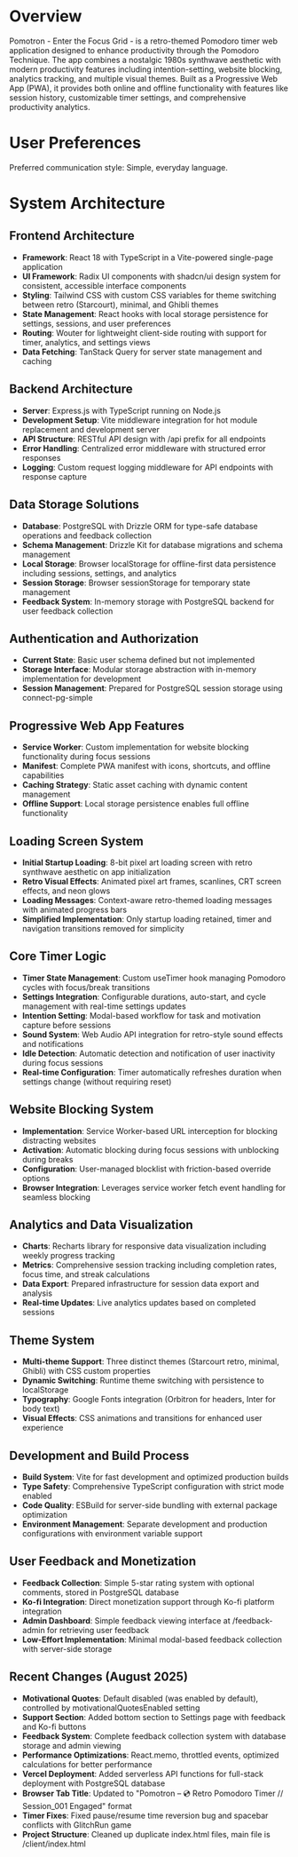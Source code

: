 # Overview

Pomotron - Enter the Focus Grid - is a retro-themed Pomodoro timer web application designed to enhance productivity through the Pomodoro Technique. The app combines a nostalgic 1980s synthwave aesthetic with modern productivity features including intention-setting, website blocking, analytics tracking, and multiple visual themes. Built as a Progressive Web App (PWA), it provides both online and offline functionality with features like session history, customizable timer settings, and comprehensive productivity analytics.

# User Preferences

Preferred communication style: Simple, everyday language.

# System Architecture

## Frontend Architecture
- **Framework**: React 18 with TypeScript in a Vite-powered single-page application
- **UI Framework**: Radix UI components with shadcn/ui design system for consistent, accessible interface components
- **Styling**: Tailwind CSS with custom CSS variables for theme switching between retro (Starcourt), minimal, and Ghibli themes
- **State Management**: React hooks with local storage persistence for settings, sessions, and user preferences
- **Routing**: Wouter for lightweight client-side routing with support for timer, analytics, and settings views
- **Data Fetching**: TanStack Query for server state management and caching

## Backend Architecture
- **Server**: Express.js with TypeScript running on Node.js
- **Development Setup**: Vite middleware integration for hot module replacement and development server
- **API Structure**: RESTful API design with /api prefix for all endpoints
- **Error Handling**: Centralized error middleware with structured error responses
- **Logging**: Custom request logging middleware for API endpoints with response capture

## Data Storage Solutions
- **Database**: PostgreSQL with Drizzle ORM for type-safe database operations and feedback collection
- **Schema Management**: Drizzle Kit for database migrations and schema management
- **Local Storage**: Browser localStorage for offline-first data persistence including sessions, settings, and analytics
- **Session Storage**: Browser sessionStorage for temporary state management
- **Feedback System**: In-memory storage with PostgreSQL backend for user feedback collection

## Authentication and Authorization
- **Current State**: Basic user schema defined but not implemented
- **Storage Interface**: Modular storage abstraction with in-memory implementation for development
- **Session Management**: Prepared for PostgreSQL session storage using connect-pg-simple

## Progressive Web App Features
- **Service Worker**: Custom implementation for website blocking functionality during focus sessions
- **Manifest**: Complete PWA manifest with icons, shortcuts, and offline capabilities
- **Caching Strategy**: Static asset caching with dynamic content management
- **Offline Support**: Local storage persistence enables full offline functionality

## Loading Screen System
- **Initial Startup Loading**: 8-bit pixel art loading screen with retro synthwave aesthetic on app initialization
- **Retro Visual Effects**: Animated pixel art frames, scanlines, CRT screen effects, and neon glows
- **Loading Messages**: Context-aware retro-themed loading messages with animated progress bars
- **Simplified Implementation**: Only startup loading retained, timer and navigation transitions removed for simplicity

## Core Timer Logic
- **Timer State Management**: Custom useTimer hook managing Pomodoro cycles with focus/break transitions
- **Settings Integration**: Configurable durations, auto-start, and cycle management with real-time settings updates
- **Intention Setting**: Modal-based workflow for task and motivation capture before sessions
- **Sound System**: Web Audio API integration for retro-style sound effects and notifications
- **Idle Detection**: Automatic detection and notification of user inactivity during focus sessions
- **Real-time Configuration**: Timer automatically refreshes duration when settings change (without requiring reset)

## Website Blocking System
- **Implementation**: Service Worker-based URL interception for blocking distracting websites
- **Activation**: Automatic blocking during focus sessions with unblocking during breaks
- **Configuration**: User-managed blocklist with friction-based override options
- **Browser Integration**: Leverages service worker fetch event handling for seamless blocking

## Analytics and Data Visualization
- **Charts**: Recharts library for responsive data visualization including weekly progress tracking
- **Metrics**: Comprehensive session tracking including completion rates, focus time, and streak calculations
- **Data Export**: Prepared infrastructure for session data export and analysis
- **Real-time Updates**: Live analytics updates based on completed sessions

## Theme System
- **Multi-theme Support**: Three distinct themes (Starcourt retro, minimal, Ghibli) with CSS custom properties
- **Dynamic Switching**: Runtime theme switching with persistence to localStorage
- **Typography**: Google Fonts integration (Orbitron for headers, Inter for body text)
- **Visual Effects**: CSS animations and transitions for enhanced user experience

## Development and Build Process
- **Build System**: Vite for fast development and optimized production builds
- **Type Safety**: Comprehensive TypeScript configuration with strict mode enabled
- **Code Quality**: ESBuild for server-side bundling with external package optimization
- **Environment Management**: Separate development and production configurations with environment variable support

## User Feedback and Monetization
- **Feedback Collection**: Simple 5-star rating system with optional comments, stored in PostgreSQL database
- **Ko-fi Integration**: Direct monetization support through Ko-fi platform integration
- **Admin Dashboard**: Simple feedback viewing interface at /feedback-admin for retrieving user feedback
- **Low-Effort Implementation**: Minimal modal-based feedback collection with server-side storage

## Recent Changes (August 2025)
- **Motivational Quotes**: Default disabled (was enabled by default), controlled by motivationalQuotesEnabled setting
- **Support Section**: Added bottom section to Settings page with feedback and Ko-fi buttons
- **Feedback System**: Complete feedback collection system with database storage and admin viewing
- **Performance Optimizations**: React.memo, throttled events, optimized calculations for better performance
- **Vercel Deployment**: Added serverless API functions for full-stack deployment with PostgreSQL database
- **Browser Tab Title**: Updated to "Pomotron – 💿 Retro Pomodoro Timer // Session_001 Engaged" format
- **Timer Fixes**: Fixed pause/resume time reversion bug and spacebar conflicts with GlitchRun game
- **Project Structure**: Cleaned up duplicate index.html files, main file is /client/index.html